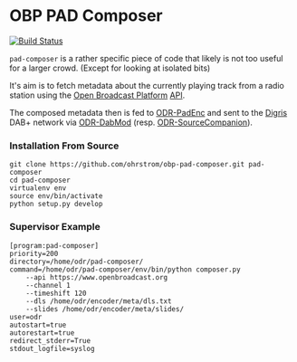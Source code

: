 # OBP PAD Composer

[![Build Status](https://travis-ci.org/ohrstrom/obp-pad-composer.svg?branch=master)](https://travis-ci.org/digris/odr-stream-router)


`pad-composer` is a rather specific piece of code that likely is not too useful for a larger crowd. (Except for
looking at isolated bits)

It's aim is to fetch metadata about the currently playing track from a radio station using the 
[Open Broadcast Platform](https://www.openbroadcast.org/) [API](https://www.openbroadcast.org/api/v1/?format=json).

The composed metadata then is fed to [ODR-PadEnc](https://github.com/Opendigitalradio/ODR-PadEnc) and sent to the
[Digris](http://digris.ch) DAB+ network via [ODR-DabMod](https://github.com/Opendigitalradio/ODR-DabMod) 
(resp. [ODR-SourceCompanion](https://github.com/Opendigitalradio/ODR-SourceCompanion)).



### Installation From Source

    git clone https://github.com/ohrstrom/obp-pad-composer.git pad-composer
    cd pad-composer
    virtualenv env
    source env/bin/activate
    python setup.py develop



### Supervisor Example

    [program:pad-composer]
    priority=200
    directory=/home/odr/pad-composer/
    command=/home/odr/pad-composer/env/bin/python composer.py
        --api https://www.openbroadcast.org
        --channel 1
        --timeshift 120
        --dls /home/odr/encoder/meta/dls.txt
        --slides /home/odr/encoder/meta/slides/
    user=odr
    autostart=true
    autorestart=true
    redirect_stderr=True
    stdout_logfile=syslog


